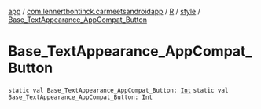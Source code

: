 [app](../../../index.md) / [com.lennertbontinck.carmeetsandroidapp](../../index.md) / [R](../index.md) / [style](index.md) / [Base_TextAppearance_AppCompat_Button](./-base_-text-appearance_-app-compat_-button.md)

# Base_TextAppearance_AppCompat_Button

`static val Base_TextAppearance_AppCompat_Button: `[`Int`](https://kotlinlang.org/api/latest/jvm/stdlib/kotlin/-int/index.html)
`static val Base_TextAppearance_AppCompat_Button: `[`Int`](https://kotlinlang.org/api/latest/jvm/stdlib/kotlin/-int/index.html)